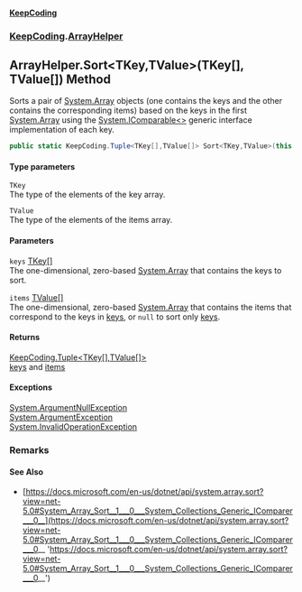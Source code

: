 #### [KeepCoding](index.md 'index')
### [KeepCoding](KeepCoding.md 'KeepCoding').[ArrayHelper](ArrayHelper.md 'KeepCoding.ArrayHelper')
## ArrayHelper.Sort&lt;TKey,TValue&gt;(TKey[], TValue[]) Method
Sorts a pair of [System.Array](https://docs.microsoft.com/en-us/dotnet/api/System.Array 'System.Array') objects (one contains the keys and the other contains the corresponding items) based on the keys in the first [System.Array](https://docs.microsoft.com/en-us/dotnet/api/System.Array 'System.Array') using the [System.IComparable&lt;&gt;](https://docs.microsoft.com/en-us/dotnet/api/System.IComparable-1 'System.IComparable`1') generic interface implementation of each key.  
```csharp
public static KeepCoding.Tuple<TKey[],TValue[]> Sort<TKey,TValue>(this TKey[] keys, TValue[] items);
```
#### Type parameters
<a name='KeepCoding.ArrayHelper.Sort.TKey.TValue.(TKey...TValue..).TKey'></a>
`TKey`  
The type of the elements of the key array.
  
<a name='KeepCoding.ArrayHelper.Sort.TKey.TValue.(TKey...TValue..).TValue'></a>
`TValue`  
The type of the elements of the items array.
  
#### Parameters
<a name='KeepCoding.ArrayHelper.Sort.TKey.TValue.(TKey...TValue..).keys'></a>
`keys` [TKey](ArrayHelper.Sort.h00dEQ68FAp.0JUwQeTmxA.md#KeepCoding.ArrayHelper.Sort.TKey.TValue.(TKey...TValue..).TKey 'KeepCoding.ArrayHelper.Sort&lt;TKey,TValue&gt;(TKey[], TValue[]).TKey')[[]](https://docs.microsoft.com/en-us/dotnet/api/System.Array 'System.Array')  
The one-dimensional, zero-based [System.Array](https://docs.microsoft.com/en-us/dotnet/api/System.Array 'System.Array') that contains the keys to sort.
  
<a name='KeepCoding.ArrayHelper.Sort.TKey.TValue.(TKey...TValue..).items'></a>
`items` [TValue](ArrayHelper.Sort.h00dEQ68FAp.0JUwQeTmxA.md#KeepCoding.ArrayHelper.Sort.TKey.TValue.(TKey...TValue..).TValue 'KeepCoding.ArrayHelper.Sort&lt;TKey,TValue&gt;(TKey[], TValue[]).TValue')[[]](https://docs.microsoft.com/en-us/dotnet/api/System.Array 'System.Array')  
The one-dimensional, zero-based [System.Array](https://docs.microsoft.com/en-us/dotnet/api/System.Array 'System.Array') that contains the items that correspond to the keys in [keys](ArrayHelper.Sort.h00dEQ68FAp.0JUwQeTmxA.md#KeepCoding.ArrayHelper.Sort.TKey.TValue.(TKey...TValue..).keys 'KeepCoding.ArrayHelper.Sort&lt;TKey,TValue&gt;(TKey[], TValue[]).keys'), or `null` to sort only [keys](ArrayHelper.Sort.h00dEQ68FAp.0JUwQeTmxA.md#KeepCoding.ArrayHelper.Sort.TKey.TValue.(TKey...TValue..).keys 'KeepCoding.ArrayHelper.Sort&lt;TKey,TValue&gt;(TKey[], TValue[]).keys').
  
#### Returns
[KeepCoding.Tuple&lt;](Tuple.T1.T2..md 'KeepCoding.Tuple&lt;T1,T2&gt;')[TKey](ArrayHelper.Sort.h00dEQ68FAp.0JUwQeTmxA.md#KeepCoding.ArrayHelper.Sort.TKey.TValue.(TKey...TValue..).TKey 'KeepCoding.ArrayHelper.Sort&lt;TKey,TValue&gt;(TKey[], TValue[]).TKey')[[]](https://docs.microsoft.com/en-us/dotnet/api/System.Array 'System.Array')[,](Tuple.T1.T2..md 'KeepCoding.Tuple&lt;T1,T2&gt;')[TValue](ArrayHelper.Sort.h00dEQ68FAp.0JUwQeTmxA.md#KeepCoding.ArrayHelper.Sort.TKey.TValue.(TKey...TValue..).TValue 'KeepCoding.ArrayHelper.Sort&lt;TKey,TValue&gt;(TKey[], TValue[]).TValue')[[]](https://docs.microsoft.com/en-us/dotnet/api/System.Array 'System.Array')[&gt;](Tuple.T1.T2..md 'KeepCoding.Tuple&lt;T1,T2&gt;')  
[keys](ArrayHelper.Sort.h00dEQ68FAp.0JUwQeTmxA.md#KeepCoding.ArrayHelper.Sort.TKey.TValue.(TKey...TValue..).keys 'KeepCoding.ArrayHelper.Sort&lt;TKey,TValue&gt;(TKey[], TValue[]).keys') and [items](ArrayHelper.Sort.h00dEQ68FAp.0JUwQeTmxA.md#KeepCoding.ArrayHelper.Sort.TKey.TValue.(TKey...TValue..).items 'KeepCoding.ArrayHelper.Sort&lt;TKey,TValue&gt;(TKey[], TValue[]).items')
#### Exceptions
[System.ArgumentNullException](https://docs.microsoft.com/en-us/dotnet/api/System.ArgumentNullException 'System.ArgumentNullException')  
[System.ArgumentException](https://docs.microsoft.com/en-us/dotnet/api/System.ArgumentException 'System.ArgumentException')  
[System.InvalidOperationException](https://docs.microsoft.com/en-us/dotnet/api/System.InvalidOperationException 'System.InvalidOperationException')  
### Remarks
#### See Also
- [https://docs.microsoft.com/en-us/dotnet/api/system.array.sort?view=net-5.0#System_Array_Sort__1___0___System_Collections_Generic_IComparer___0__](https://docs.microsoft.com/en-us/dotnet/api/system.array.sort?view=net-5.0#System_Array_Sort__1___0___System_Collections_Generic_IComparer___0__ 'https://docs.microsoft.com/en-us/dotnet/api/system.array.sort?view=net-5.0#System_Array_Sort__1___0___System_Collections_Generic_IComparer___0__')
